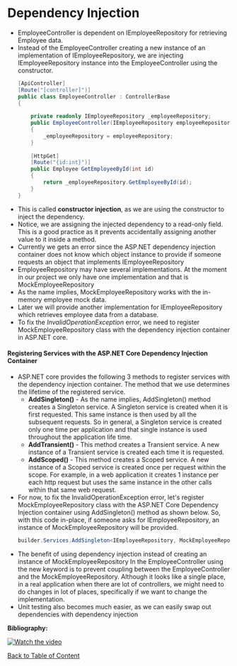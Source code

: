 # Dependency Injection

- EmployeeController is dependent on IEmployeeRepository for retrieving Employee data.
- Instead of the EmployeeController creating a new instance of an implementation of IEmployeeRepository, we are injecting IEmployeeRepository instance into the EmployeeController using the constructor.
    ```c#
  	[ApiController]
	[Route("[controller]")]
	public class EmployeeController : ControllerBase
	{
        
        private readonly IEmployeeRepository _employeeRepository;
        public EmployeeController(IEmployeeRepository employeeRepository)
        {
            _employeeRepository = employeeRepository;
        }
        
        [HttpGet]
        [Route("{id:int}")]
        public Employee GetEmployeeById(int id) 
        {
            return _employeeRepository.GetEmployeeById(id);
        }
    }
    ```
 - This is called **constructor injection**, as we are using the constructor to inject the dependency.
 - Notice, we are assigning the injected dependency to a read-only field. This is a good practice as it prevents accidentally assigning another value to it inside a method.
 - Currently we gets an error since the ASP.NET dependency injection container does not know which object instance to provide if someone requests an object that implements IEmployeeRepository
 - EmployeeRepository may have several implementations. At the moment in our project we only have one implementation and that is MockEmployeeRepository
 - As the name implies, MockEmployeeRepository works with the in-memory employee mock data.
 - Later we will provide another implementation for IEmployeeRepository which retrieves employee data from a database.
 - To fix the *InvalidOperationException* error, we need to register MockEmployeeRepository class with the dependency injection container in ASP.NET core.

#### Registering Services with the ASP.NET Core Dependency Injection Container

 - ASP.NET core provides the following 3 methods to register services with the dependency injection container. The method that we use determines the lifetime of the registered service. 
   - **AddSingleton()** - As the name implies, AddSingleton() method creates a Singleton service. A Singleton service is created when it is first requested. This same instance is then used by all the subsequent requests. So in general, a Singleton service is created only one time per application and that single instance is used throughout the application life time.
   - **AddTransient()** - This method creates a Transient service. A new instance of a Transient service is created each time it is requested.
   - **AddScoped()** - This method creates a Scoped service. A new instance of a Scoped service is created once per request within the scope. For example, in a web application it creates 1 instance per each http request but uses the same instance in the other calls within that same web request.
 - For now, to fix the InvalidOperationException error, let's register MockEmployeeRepository class with the ASP.NET Core Dependency Injection container using AddSingleton() method as shown below. So, with this code in-place, if someone asks for IEmployeeRepository, an instance of MockEmployeeRepository will be provided.
   ```c#
   builder.Services.AddSingleton<IEmployeeRepository, MockEmployeeRepository>();
   ```
 - The benefit of using dependency injection instead of creating an instance of MockEmployeeRepository In the EmployeeController using the new keyword is to prevent coupling between the EmployeeController and the MockEmployeeRepository. Although it looks like a single place, in a real application when there are lot of controllers, we might need to do changes in lot of places, specifically if we want to change the implementation. 
 - Unit testing also becomes much easier, as we can easily swap out dependencies with dependency injection

**Bibliography:** 

[![Watch the video](https://i.ytimg.com/vi/BPGtVpu81ek/hqdefault.jpg?sqp=-oaymwEbCKgBEF5IVfKriqkDDggBFQAAiEIYAXABwAEG&rs=AOn4CLAfs6pWsQONYsQEbT6-NuQmynaq8A)](https://www.youtube.com/watch?v=BPGtVpu81ek&list=PL6n9fhu94yhVkdrusLaQsfERmL_Jh4XmU&index=20)

[Back to Table of Content](../README.md#02-webapi-basic-conceptes) 
